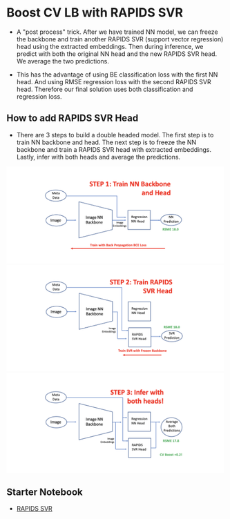 # Boost CV LB with RAPIDS SVR
* A "post process" trick. After we have trained NN model, we can freeze the backbone and train another RAPIDS SVR (support vector regression) head using the extracted embeddings. Then during inference, we predict with both the original NN head and the new RAPIDS SVR head. We average the two predictions.

* This has the advantage of using BE classification loss with the first NN head. And using RMSE regression loss with the second RAPIDS SVR head. Therefore our final solution uses both classification and regression loss.

## How to add RAPIDS SVR Head
* There are 3 steps to build a double headed model. The first step is to train NN backbone and head. The next step is to freeze the NN backbone and train a RAPIDS SVR head with extracted embeddings. Lastly, infer with both heads and average the predictions.

![step1](/assets/svr_step1.png)
![step2](/assets/svr_step2.png)
![step3](/assets/svr_step3.png)

## Starter Notebook
* [RAPIDS SVR](https://www.kaggle.com/cdeotte/rapids-svr-boost-17-8)
